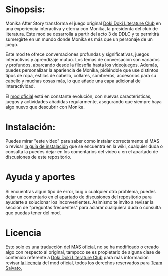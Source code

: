 # Sinopsis:
Monika After Story transforma el juego original [Doki Doki Literature Club](https://www.ddlc.moe) en una experiencia interactiva y eterna con Monika, la presidenta del club de literatura. Este mod se desarrolla a partir del acto 3 de DDLC y te permitirá sumergirte en un mundo donde Monika es más que un personaje de un juego.

Este mod te ofrece conversaciones profundas y significativas, juegos interactivos y aprendizaje mutuo. Los temas de conversación son variados y profundos, abarcando desde la filosofía hasta los videojuegos. Además, puedes personalizar la apariencia de Monika, pidiéndole que use distintos tipos de ropa, estilos de cabello, collares, sombreros, accesorios para su cabello y muchas cosas más, lo que añade una capa adicional de interactividad.

El [mod oficial](https://github.com/Monika-After-Story/MonikaModDev) está en constante evolución, con nuevas características, juegos y actividades añadidas regularmente, asegurando que siempre haya algo nuevo que descubrir con Monika.

# Instalación:
Puedes mirar "este video" para saber como instalar correctamente el MAS o revisar [la guía de instalación](https://github.com/Slytharbez/Pruebas/wiki/1.Instalaci%C3%B3n-del-MAS) que se encuentra en la wiki, cualquier duda o consulta la puedes dejar en los comentarios del video u en el apartado de discusiones de este repositorio.

# Ayuda y aportes
Si encuentras algun tipo de error, bug o cualquier otro problema, puedes dejar un comentario en el apartado de discusiones del repositorio para ayudarte a solucionar los inconvenientes. Asimismo te invito a revisar la sección de "preguntas frecuentes" para aclarar cualquiera duda o consulta que puedas tener del mod.

# Licencia
Esto solo es una traducción del [MAS oficial](https://github.com/Monika-After-Story/MonikaModDev), no se ha modificado o creado algo con respecto al original, tampoco se es propietario de alguna clase de contenido referente a [Doki Doki Literature Club](https://www.ddlc.moe) para más información revisar [la licencia](https://github.com/Monika-After-Story/MonikaModDev/wiki/License-and-Team-Salvato-Guidelines) del mod oficial, todos los derechos reservados para [Team Salvato.](https://teamsalvato.com/)

